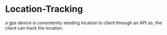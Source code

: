 # Location-Tracking
a gps device is consistently sending location to client through an API.so, the client can track the location.
